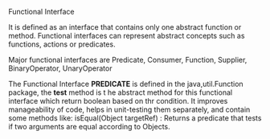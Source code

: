 Functional Interface

It is defined as an interface that contains only one abstract function or method. 
Functional interfaces can represent abstract concepts such as functions, actions or predicates.

Major functional interfaces are
Predicate, 
Consumer, 
Function, 
Supplier,
BinaryOperator, 
UnaryOperator


The Functional Interface **PREDICATE** is defined in the java,util.Function package, the **test** method is t
he abstract method for this functional interface which return boolean based on thr condition.
It improves manageability of code, helps in unit-testing them separately, 
and contain some methods like: isEqual(Object targetRef) : 
Returns a predicate that tests if two arguments are equal according to Objects.


